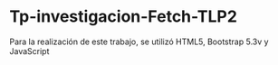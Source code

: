﻿# Tp-investigacion-Fetch-TLP2
Para la realización de este trabajo, se utilizó HTML5, Bootstrap 5.3v y JavaScript
